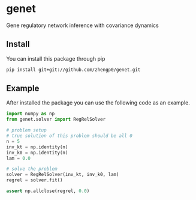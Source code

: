 # genet
Gene regulatory network inference with covariance dynamics

## Install

You can install this package through pip
```bash
pip install git+git://github.com/zhengp0/genet.git
```

## Example
After installed the package you can use the following code as an example.
```python
import numpy as np
from genet.solver import RegRelSolver

# problem setup
# true solution of this problem should be all 0
n = 5
inv_kt = np.identity(n)
inv_k0 = np.identity(n)
lam = 0.0

# solve the problem
solver = RegRelSolver(inv_kt, inv_k0, lam)
regrel = solver.fit()

assert np.allclose(regrel, 0.0)
```